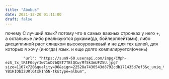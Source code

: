 ```yaml
---
title: "Abobus"
date: 2021-12-20 01:11:00
draft: false
---
```


почему С лучший язык? потому что в самых важных строчках у него +, а остальные либо реализуются руками(да, бойлерплейтами), либо дисциплиной
раст слишком высокоуровневый и не для тех целей, для которых я хочу (иногда) язык. и еще долго компилируется(очень)

            "url": "https://sun9-60.userapi.com/impg/CMph-ezS_7x_tRtF0oyrIw71uD7bQST7TBlQCw/Mf5k3mUFZ5U.jpg?size=1167x720&quality=96&sign=22528a7430543d8792cdb171435d7ef3&c_uniq_tag=me6LGkditmLBExgbK_x-YB1HIObI2URlGtxk1h5N-tk&type=album",
